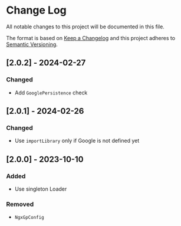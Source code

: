 # Change Log

All notable changes to this project will be documented in this file.

The format is based on [Keep a Changelog](http://keepachangelog.com/)
and this project adheres to [Semantic Versioning](http://semver.org/).

## [2.0.2] - 2024-02-27

### Changed

- Add `GooglePersistence` check

## [2.0.1] - 2024-02-26

### Changed

- Use `importLibrary` only if Google is not defined yet

## [2.0.0] - 2023-10-10

### Added

- Use singleton Loader


### Removed

- `NgxGpConfig`
